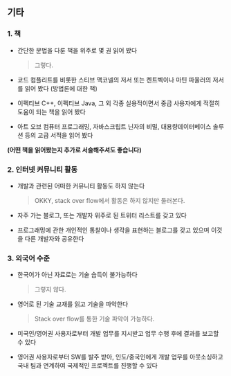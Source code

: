 ## 기타

### 1. 책
- 간단한 문법을 다룬 책을 위주로 몇 권 읽어 봤다
  > 그렇다.

- 코드 컴플리트를 비롯한 스티브 맥코넬의 저서 또는 켄트벡이나 마틴 파울러의 저서를 읽어 봤다 (방법론에 대한 책)

- 이펙티브 C++, 이펙티브 Java, 그 외 각종 실용적이면서 중급 사용자에게 적절히 도움이 되는 책을 읽어 봤다

- 아트 오브 컴퓨터 프로그래밍, 자바스크립트 닌자의 비밀, 대용량데이터베이스 솔루션 등의 고급 서적을 읽어 봤다

**(어떤 책을 읽어봤는지 추가로 서술해주셔도 좋습니다)**

### 2. 인터넷 커뮤니티 활동
- 개발과 관련된 어떠한 커뮤니티 활동도 하지 않는다
  > OKKY, stack over flow에서 활동은 하지 않지만 둘러본다.

- 자주 가는 블로그, 또는 개발자 위주로 된 트위터 리스트를 갖고 있다

- 프로그래밍에 관한 개인적인 통찰이나 생각을 표현하는 블로그를 갖고 있으며 이것을 다른 개발자와 공유한다

### 3. 외국어 수준
- 한국어가 아닌 자료로는 기술 습득이 불가능하다
  > 그렇지 않다.

- 영어로 된 기술 교재를 읽고 기술을 파악한다
  > Stack over flow를 통한 기술 파악이 가능하다.

- 미국인/영어권 사용자로부터 개발 업무를 지시받고 업무 수행 후에 결과를 보고할 수 있다

- 영어권 사용자로부터 SW를 발주 받아, 인도/중국인에게 개발 업무를 아웃소싱하고 국내 팀과 연계하여 국제적인 프로젝트를 진행할 수 있다
